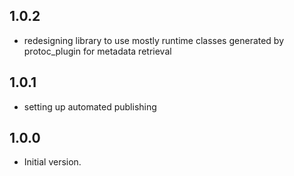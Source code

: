 ## 1.0.2

- redesigning library to use mostly runtime classes generated by protoc_plugin for metadata retrieval

## 1.0.1

- setting up automated publishing

## 1.0.0

- Initial version.
